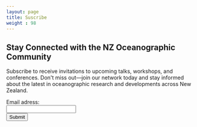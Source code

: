 ```yaml
---
layout: page
title: Suscribe
weight : 98
---
```


## Stay Connected with the NZ Oceanographic Community

Subscribe to receive invitations to upcoming talks, workshops, and conferences. Don't miss out—join our network today and stay informed about the latest in oceanographic research and developments across New Zealand.

<form name="gform" id="gform" enctype="text/plain" action="https://docs.google.com/forms/d/e/1FAIpQLSdvCA3o__WV4_5XPwMzBy-gliWX678RXGbhQbcRBigdTZts3w/formResponse?" target="hidden_iframe" onsubmit="submitted=true;">
  Email adress:<br>
  <input type="text" name="entry.1182600964" id="entry.1182600964"><br>
  <input type="submit" value="Submit">
</form>

<iframe name="hidden_iframe" id="hidden_iframe" style="display:none;" onload="if(submitted) {}"></iframe>

<script src="https://ajax.googleapis.com/ajax/libs/jquery/3.3.1/jquery.min.js"></script>
<script type="text/javascript">
  $("#gform").on("submit", function(e) {
    $('#gform *').fadeOut(1_000);

    // get all the inputs into a dictionary.
    var $inputs = $('#gform :input');

    // You need to know the id of the element you want to extract
    var values = {};
    $inputs.each(function() {
        values[this.name] = $(this).val();
    });
    console.log(values);
    $('#gform'). prepend('Thank you for your submission ' + values["entry.1182600964"] +'.').fadeIn(500);
    });
</script>